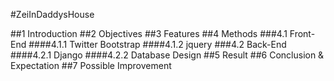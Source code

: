 #ZeiInDaddysHouse

##1 Introduction
##2 Objectives
##3 Features
##4 Methods
###4.1 Front-End
####4.1.1 Twitter Bootstrap
####4.1.2 jquery
###4.2 Back-End
####4.2.1 Django
####4.2.2 Database Design
##5 Result
##6 Conclusion & Expectation
##7 Possible Improvement
##